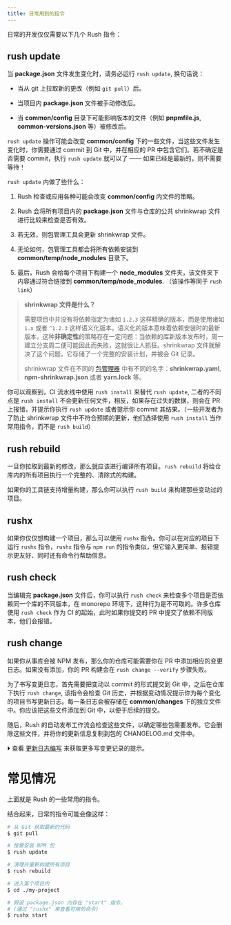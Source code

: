 ```yaml
---
title: 日常用到的指令
---
```


日常的开发仅仅需要以下几个 Rush 指令：

## rush update

当 **package.json** 文件发生变化时，请务必运行 `rush update`, 换句话说：

- 当从 git 上拉取新的更改（例如 `git pull`）后。

- 当项目内 **package.json** 文件被手动修改后。

- 当 **common/config** 目录下可能影响版本的文件（例如 **pnpmfile.js**, **common-versions.json** 等）被修改后。

`rush update` 操作可能会改变 **common/config** 下的一些文件，当这些文件发生变化时，你需要通过 commit 到 Git 中，并在相应的 PR 中包含它们。若不确定是否需要 commit，执行 `rush update` 就可以了 —— 如果已经是最新的，则不需要等待！

`rush update` 内做了些什么：

1. Rush 检查或应用各种可能会改变 **common/config** 内文件的策略。

2. Rush 会将所有项目内的 **package.json** 文件与仓库的公共 shrinkwrap 文件进行比较来检查是否有效。

3. 若无效，则包管理工具会更新 shrinkwrap 文件。

4. 无论如何，包管理工具都会将所有依赖安装到 **common/temp/node_modules** 目录下。

5. 最后，Rush 会给每个项目下构建一个 **node_modules** 文件夹，该文件夹下内容通过符合链接到 **common/temp/node_modules**. （该操作等同于 `rush link`）

> **shrinkwrap 文件是什么？**
>
> 需要项目中并没有将依赖指定为诸如 `1.2.3` 这样精确的版本，而是使用诸如 `1.x` 或者 `^1.2.3` 这样语义化版本。语义化的版本意味着依赖安装时的最新版本，这种**非确定性**的策略存在一定问题：当依赖的库新版本发布时，周一建立分支周二便可能因此而失败，这就很让人抓狂。shrinkwrap 文件就解决了这个问题，它存储了一个完整的安装计划，并被会 Git 记录。
>
> shrinkwrap 文件在不同的 [包管理器](../maintainer/package_managers.md) 中有不同的名字：**shrinkwrap.yaml**, **npm-shrinkwrap.json** 或者 **yarn.lock** 等。

你可以观察到，CI 流水线中使用 `rush install` 来替代 `rush update`, 二者的不同点是 `rush install` 不会更新任何文件，相反，如果存在过失的数据，则会在 PR 上报错，并提示你执行 `rush update` 或者提示你 commit 其结果。（一些开发者为了防止 shrinkwrap 文件中不符合预期的更新，他们选择使用 `rush install` 当作常用指令，而不是 `rush build`）

## rush rebuild

一旦你拉取到最新的修改，那么就应该进行编译所有项目。`rush rebuild` 将给仓库内的所有项目执行一个完整的、清除式的构建。

如果你的工具链支持增量构建，那么你可以执行 `rush build` 来构建那些变动过的项目。

## rushx

如果你仅仅想构建一个项目，那么可以使用 `rushx` 指令。你可以在对应的项目下运行 `rushx` 指令，`rushx` 指令与 `npm run` 的指令类似，但它输入更简单、报错提示更友好、同时还有命令行帮助信息。

## rush check

当编辑完 **package.json** 文件后，你可以执行 `rush check` 来检查多个项目是否依赖同一个库的不同版本，在 monorepo 环境下，这种行为是不可取的。许多仓库使用 `rush check` 作为 CI 的起始，此时如果你提交的 PR 中提交了依赖不同版本，他们会报错。

## rush change

如果你从事库会被 NPM 发布，那么你的仓库可能需要你在 PR 中添加相应的变更日志。如果没有添加，你的 PR 构建会在 `rush change --verify` 步骤失败。

为了书写变更日志，首先需要把变动以 commit 的形式提交到 Git 中，之后在仓库下执行 `rush change`, 该指令会检查 Git 历史，并根据变动情况提示你为每个变化的项目书写更新日志。每一条日志会被存储在 **common/changes** 下的独立文件中。你应该把这些文件添加到 Git 中，以便于后续的提交。

随后，Rush 的自动发布工作流会检查这些文件，以确定哪些包需要发布。它会删除这些文件，并将你的更新信息复制到包的 CHANGELOG.md 文件中。

⏵ 查看 [更新日志编写](../best_practices/change_logs.md) 来获取更多写变更记录的提示。

# 常见情况

上面就是 Rush 的一些常用的指令。

结合起来，日常的指令可能会像这样：

```sh
# 从 Git 获取最新的代码
$ git pull

# 按需安装 NPM 包
$ rush update

# 清理并重新构建所有项目
$ rush rebuild

# 进入某个项目内
$ cd ./my-project

# 假设 package.json 内存在 "start" 指令。
# (通过 "rushx" 来查看可用的命令)
$ rushx start
```
